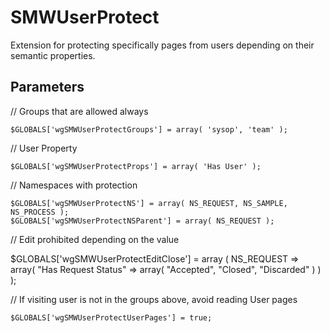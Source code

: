 # SMWUserProtect

Extension for protecting specifically pages from users depending on their semantic properties.

## Parameters

// Groups that are allowed always

	$GLOBALS['wgSMWUserProtectGroups'] = array( 'sysop', 'team' );

// User Property

	$GLOBALS['wgSMWUserProtectProps'] = array( 'Has User' );

// Namespaces with protection

	$GLOBALS['wgSMWUserProtectNS'] = array( NS_REQUEST, NS_SAMPLE, NS_PROCESS );
	$GLOBALS['wgSMWUserProtectNSParent'] = array( NS_REQUEST );

// Edit prohibited depending on the value

$GLOBALS['wgSMWUserProtectEditClose'] = array (
	NS_REQUEST => array(
		"Has Request Status" => array( "Accepted", "Closed", "Discarded" )
	)
);

// If visiting user is not in the groups above, avoid reading User pages

	$GLOBALS['wgSMWUserProtectUserPages'] = true;
